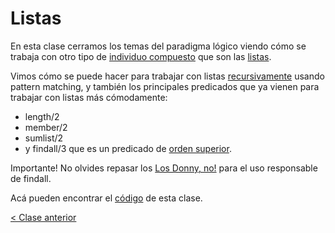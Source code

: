 # Listas

En esta clase cerramos los temas del paradigma lógico viendo cómo se trabaja con otro tipo de [individuo compuesto](http://wiki.uqbar.org/wiki/articles/paradigma-logico---individuos-compuestos.html) que son las [listas](http://wiki.uqbar.org/wiki/articles/paradigma-logico---listas.html).

Vimos cómo se puede hacer para trabajar con listas [recursivamente](http://wiki.uqbar.org/wiki/articles/recursividad-en-logico.html) usando pattern matching, y también los principales predicados que ya vienen para trabajar con listas más cómodamente:
- length/2
- member/2
- sumlist/2
- y findall/3 que es un predicado de [orden superior](http://wiki.uqbar.org/wiki/articles/orden-superior.html).

Importante! No olvides repasar los [Los Donny, no!](https://docs.google.com/presentation/d/e/2PACX-1vSKFGF0920302VpDPVrnRKez_O_wjgDg4_cssbsH3G4RBt7sTKEfl5KnUVchASdH4tnW9Hx8pGHUpdu/embed?start=false&loop=false&delayms=60000) para el uso responsable de findall.

Acá pueden encontrar el [código](https://github.com/pdep-mit/ejemplos-de-clase-prolog/blob/master/clase5.pl) de esta clase.

[< Clase anterior](https://github.com/pdep-mit/bitacora-de-clase/blob/master/clase-14.md)
